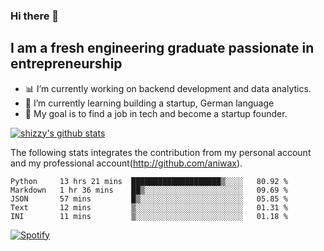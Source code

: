 ### Hi there 👋

## I am a fresh engineering graduate passionate in entrepreneurship
- :bar_chart: I’m currently working on backend development and data analytics.
- 🌱 I’m currently learning building a startup, German language
- :dart: My goal is to find a job in tech and become a startup founder.


[![shizzy's github stats](https://github-readme-stats.vercel.app/api?username=shirzartenwer)](https://github.com/anuraghazra/github-readme-stats)

The following stats integrates the contribution from my personal account and my professional account(http://github.com/aniwax). 


<!--START_SECTION:waka-->
```text
Python     13 hrs 21 mins  ████████████████████▒░░░░   80.92 % 
Markdown   1 hr 36 mins    ██▒░░░░░░░░░░░░░░░░░░░░░░   09.69 % 
JSON       57 mins         █▒░░░░░░░░░░░░░░░░░░░░░░░   05.85 % 
Text       12 mins         ▒░░░░░░░░░░░░░░░░░░░░░░░░   01.31 % 
INI        11 mins         ▒░░░░░░░░░░░░░░░░░░░░░░░░   01.18 % 
```
<!--END_SECTION:waka-->

[![Spotify](https://spotify-on-github-git-master.shirzartenwer.vercel.app/api/spotify)](https://open.spotify.com/user/21j6s322bjrhxlx67pyzkc4ki)
